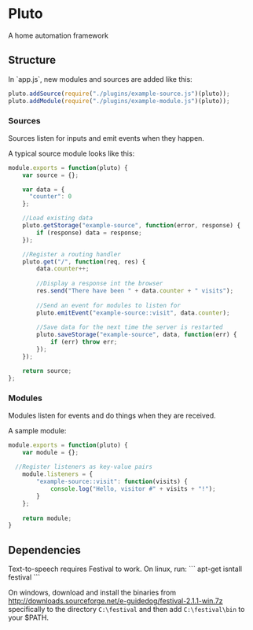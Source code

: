 <h1>Pluto</h1>
A home automation framework

<h2>Structure</h2>
In `app.js`, new modules and sources are added like this:

```javascript
pluto.addSource(require("./plugins/example-source.js")(pluto));
pluto.addModule(require("./plugins/example-module.js")(pluto));
```

<h3>Sources</h3>
Sources listen for inputs and emit events when they happen.

A typical source module looks like this:
```javascript
module.exports = function(pluto) {
    var source = {};

    var data = {
      "counter": 0
    };

    //Load existing data
    pluto.getStorage("example-source", function(error, response) {
        if (response) data = response;
    });

    //Register a routing handler
    pluto.get("/", function(req, res) {
        data.counter++;
        
        //Display a response int the browser
        res.send("There have been " + data.counter + " visits");
          
        //Send an event for modules to listen for
        pluto.emitEvent("example-source::visit", data.counter);
        
        //Save data for the next time the server is restarted
        pluto.saveStorage("example-source", data, function(err) {
            if (err) throw err;
        });
    });

    return source;
};
```

<h3>Modules</h3>
Modules listen for events and do things when they are received.

A sample module:
```javascript
module.exports = function(pluto) {
    var module = {};
  
  //Register listeners as key-value pairs
    module.listeners = {
        "example-source::visit": function(visits) {
            console.log("Hello, visitor #" + visits + "!");
        }
    };
  
    return module;
}
```

<h2>Dependencies</h2>
Text-to-speech requires Festival to work. On linux, run:
```
apt-get isntall festival
```

On windows, download and install the binaries from http://downloads.sourceforge.net/e-guidedog/festival-2.1.1-win.7z specifically to the directory `C:\festival` and then add `C:\festival\bin` to your $PATH.

